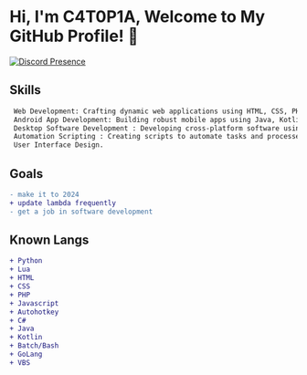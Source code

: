 # Hi, I'm C4T0P1A, Welcome to My GitHub Profile! 👋


[![Discord Presence](https://lanyard.cnrad.dev/api/1134265343032954920)](https://discord.com/users/1134265343032954920)


## Skills
```diff
 Web Development: Crafting dynamic web applications using HTML, CSS, PHP, JavaScript.
 Android App Development: Building robust mobile apps using Java, Kotlin, or lua.
 Desktop Software Development : Developing cross-platform software using Kotlin, C#, Visual Basic, and Lua.
 Automation Scripting : Creating scripts to automate tasks and processes (e.g., Shell, Python, Batch, AHK).
 User Interface Design.
```

## Goals
```diff
- make it to 2024
+ update lambda frequently
- get a job in software development
```

## Known Langs
```diff
+ Python
+ Lua
+ HTML
+ CSS
+ PHP
+ Javascript
+ Autohotkey
+ C#
+ Java
+ Kotlin 
+ Batch/Bash
+ GoLang
+ VBS
```
